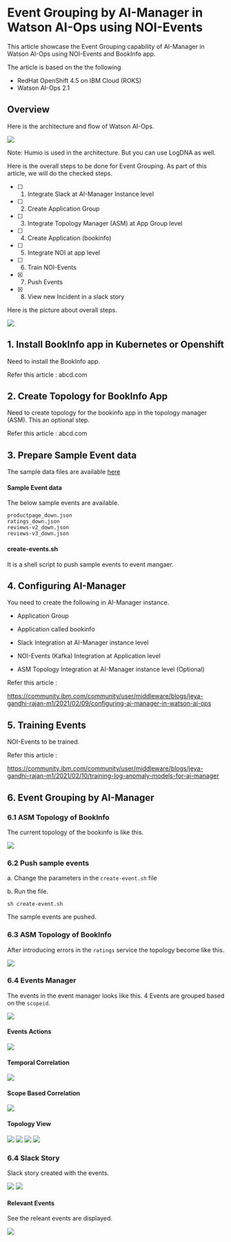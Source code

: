 # Event Grouping by AI-Manager in Watson AI-Ops using NOI-Events

This article showcase the Event Grouping capability of AI-Manager in Watson AI-Ops using NOI-Events and BookInfo app.

The article is based on the the following

- RedHat OpenShift 4.5 on IBM Cloud (ROKS)
- Watson AI-Ops 2.1


## Overview

Here is the architecture and flow of Watson AI-Ops.

<img src="images/aimanager-arch-flow.png">

Note: Humio is used in the architecture. But you can use LogDNA as well.

Here is the overall steps to be done for Event Grouping. As part of this article, we will do the checked steps.

- [ ] 1. Integrate Slack at AI-Manager Instance level
- [ ] 2. Create Application Group
- [ ] 3. Integrate Topology Manager (ASM) at App Group level
- [ ] 4. Create Application (bookinfo)
- [ ] 5. Integrate NOI at app level
- [ ] 6. Train NOI-Events
- [x] 7. Push Events
- [x] 8. View new Incident in a slack story

Here is the picture about overall steps.

<img src="images/events-grouping-steps.png">

## 1. Install BookInfo app in Kubernetes or Openshift

Need to install the BookInfo app.

Refer this article : abcd.com

## 2. Create Topology for BookInfo App

Need to create topology for the bookinfo app in the topology manager (ASM). This an optional step.

Refer this article : abcd.com

## 3. Prepare Sample Event data

The sample data files are available [here](./files/)

#### Sample Event data

The below sample events are available.

```
productpage_down.json
ratings_down.json
reviews-v2_down.json
reviews-v3_down.json
```

#### create-events.sh  

It is a shell script to push sample events to event mangaer. 

## 4. Configuring AI-Manager

You need to create the following in AI-Manager instance.

- Application Group
- Application called bookinfo
- Slack Integration at AI-Manager instance level
- NOI-Events (Kafka) Integration at Application level

- ASM Topology Integration at AI-Manager instance level  (Optional)

Refer this article : 

https://community.ibm.com/community/user/middleware/blogs/jeya-gandhi-rajan-m1/2021/02/09/configuring-ai-manager-in-watson-ai-ops


## 5. Training Events

NOI-Events to be trained.

Refer this article :

https://community.ibm.com/community/user/middleware/blogs/jeya-gandhi-rajan-m1/2021/02/10/training-log-anomaly-models-for-ai-manager


## 6. Event Grouping by AI-Manager

### 6.1 ASM Topology of BookInfo

The current topology of the bookinfo is like this.

<img src="images/topo-before.png">

### 6.2 Push sample events

a. Change the parameters in the `create-event.sh` file

b. Run the file.

```
sh create-event.sh
```

The sample events are pushed.

### 6.3 ASM Topology of BookInfo

After introducing errors in the `ratings` service the topology become like this.

<img src="images/topo-after.png">

### 6.4 Events Manager

The events in the event manager looks like this. 4 Events are grouped based on the `scopeid`.

<img src="images/events-1.png">

####  Events Actions

<img src="images/events-2-actions.png">

####  Temporal Correlation

<img src="images/events-3-temporal.png">

####  Scope Based Correlation

<img src="images/events-4-scope.png">

####  Topology View

<img src="images/events-5-topology1.png">
<img src="images/events-5-topology2.png">
<img src="images/events-5-topology3.png">
<img src="images/events-5-topology4.png">


### 6.4 Slack Story

Slack story created with the events.

<img src="images/slack-1.png">
<img src="images/slack-2.png">

#### Relevant Events

See the releant events are displayed.

<img src="images/slack-3.png">
